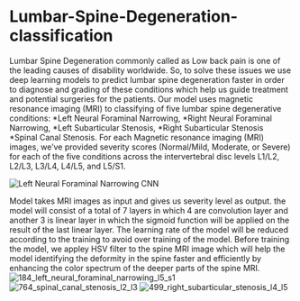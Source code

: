 # Lumbar-Spine-Degeneration-classification
Lumbar Spine Degeneration commonly called as Low back pain is one of the leading causes of
disability worldwide. So, to solve these issues we use deep learning models to predict lumbar spine
degeneration faster in order to diagnose and grading of these conditions which help us guide
treatment and potential surgeries for the patients.
Our model uses magnetic resonance imaging (MRI) to classifying of five lumbar spine degenerative
conditions:
*Left Neural Foraminal Narrowing,
*Right Neural Foraminal Narrowing,
*Left Subarticular Stenosis,
*Right Subarticular Stenosis
*Spinal Canal Stenosis.
For each Magnetic resonance imaging (MRI) images, we’ve provided severity scores (Normal/Mild,
Moderate, or Severe) for each of the five conditions across the intervertebral disc levels L1/L2,
L2/L3, L3/L4, L4/L5, and L5/S1.

![Left Neural Foraminal Narrowing CNN](https://github.com/user-attachments/assets/472f7804-c60c-4ca3-ba18-135c6e79eb9d)

Model takes MRI images as input and gives us severity level as output. the model will consist of a
total of 7 layers in which 4 are convolution layer and another 3 is linear layer in which the sigmoid
function will be applied on the result of the last linear layer. The learning rate of the model will be
reduced according to the training to avoid over training of the model.
Before training the model, we appley HSV filter to the spine MRI image which will help the model
identifying the deformity in the spine faster and efficiently by enhancing the color spectrum of the
deeper parts of the spine MRI.
![184_left_neural_foraminal_narrowing_l5_s1](https://github.com/user-attachments/assets/121fa3ba-9dfc-47e4-976e-d0b00002c147)
![764_spinal_canal_stenosis_l2_l3](https://github.com/user-attachments/assets/ff574983-d569-49d3-95f8-b2806917f30c)
![499_right_subarticular_stenosis_l4_l5](https://github.com/user-attachments/assets/a9ce0046-e04f-407f-96dc-b2be7443e6d4)
